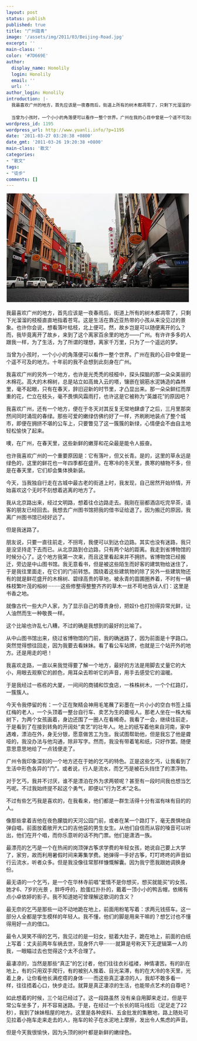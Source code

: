 ```yaml
---
layout: post
status: publish
published: true
title: "广州踏青"
image: '/assets/img/2011/03/Beijing-Road.jpg'
excerpt: ''
main-class: ''
color: '#7D669E'
author:
  display_name: Honolily
  login: Honolily
  email: ''
  url: ''
author_login: Honolily
introduction: |-
  我最喜欢广州的地方，首先应该是一夜春雨后，街道上所有的树木都凋零了，只剩下光溜溜的枝桠直直地指着苍穹。这是生活在靠近亚热带的小孩从来没见过的景象。也许你会说，想看落叶枯枝，北上便可。然，故乡岂是可以随便离开的么？而，我毕竟离开了故乡，来到了这个离家百余里的地方&mdash;&mdash;广州。有许许多多的人跟我一样，为了生活，为了所谓的理想，离家千万里，只为了一个遥远的梦。

  当曾为小孩时，一个小小的角落便可以看作一整个世界。广州在我的心目中曾是一个遥不可及的地方。十年前的我不会想到此刻身在广州。
wordpress_id: 1195
wordpress_url: http://www.yuanli.info/?p=1195
date: '2011-03-27 03:20:38 +0800'
date_gmt: '2011-03-26 19:20:38 +0800'
main-class: '散文'
categories:
- "散文"
tags:
- "徒步"
comments: []
---
```

![Beijing-Road](/assets/img/2011/03/Beijing-Road.jpg "Beijing-Road")

我最喜欢广州的地方，首先应该是一夜春雨后，街道上所有的树木都凋零了，只剩下光溜溜的枝桠直直地指着苍穹。这是生活在靠近亚热带的小孩从来没见过的景象。也许你会说，想看落叶枯枝，北上便可。然，故乡岂是可以随便离开的么？而，我毕竟离开了故乡，来到了这个离家百余里的地方&mdash;&mdash;广州。有许许多多的人跟我一样，为了生活，为了所谓的理想，离家千万里，只为了一个遥远的梦。

当曾为小孩时，一个小小的角落便可以看作一整个世界。广州在我的心目中曾是一个遥不可及的地方。十年前的我不会想到此刻身在广州。

我喜欢广州的另外一个地方，也许是光秃秃的枝桠中，探头探脑的那一朵朵美丽的木棉花。高大的木棉树，总是站立如高耸入云的塔，镶嵌在钢筋水泥铸造的森林里，毫不起眼，只有在春天，辞旧迎新的时节里，才凸显出来。那一朵朵鲜红而厚重的花，伫立在枝头，毫不畏惧风霜雨打，也许这是它被称为&ldquo;英雄花&rdquo;的原因吧？

我喜欢广州，还有一个地方，便在于冬天对其反复无常地肆虐了之后，三月里那突然间同时涌现的春绿。那些可爱的嫩绿仿佛约好了一样，齐刷刷地装点了整个城市，即便在拥挤不堪的公车上，只要瞥见了这一簇簇的新绿，心情便会不由自主地轻松愉快了起来。

噢，在广州，在春天里，这些新鲜的嫩芽和花朵最是能令人振奋。

也许我喜欢广州的一个重要原因是：它有落叶，但又长青。是的，这里的草永远是绿色的，这里的鲜花也一年四季都在盛开。在寒冷的冬天里，畏寒的植物不多，但是在春天里，它们却会集体换新装。

今天，当我独自行走在古城中最古老的街道上时，我发现，自己居然开始矫情，开始喜欢这个无时不刻想着逃离的地方了。

我从北京路出来，经过文明路，想着往仓边路走去。我刚在丽都酒店吃完早茶，请客的朋友已经回去。我想去广州图书馆把我的借书证给退了。因为搬迁的原因，我离广州图书馆已经好远了。

但是我迷路了。

朋友说，只要一直往前走，不拐弯，我便可以到达仓边路。其实也没有迷路，我只是没坚持走下去而已。从北京路到仓边路，只有两个站的距离。我走到省博物馆的时候分心了。这个地方我第一次来，而且这里看起来并不拥挤。省博物馆已经搬迁，旁边是中山图书馆。我无意看书，但是被这些陌生而好客的建筑物给迷住了，于是我往里面走，在它们的门前转悠。围绕着这些建筑物的除了另外一些建筑物还有的就是鲜花盛开的木棉树、碧绿高贵的草地，被永青的苗圃圈养着，不时有一辆株枝繁叶茂的榕树&middot;&middot;&middot;&middot;&middot;&middot;&middot;&middot;&middot;这些修整得整整齐齐的草木一丝不苟地告诉人们：这里是书香之地。

就像古代一些大户人家，为了显示自己的尊贵身份，把奴仆也打扮得异常光鲜，让人油然而生一种敬畏一样。

这个比喻也许乱七八糟，不过的确是我想到的最好的比喻了。

从中山图书馆出来，绕过省博物馆的门前，我的确迷路了，因为前面是十字路口。突然觉得想往回走，因为我要去看妹妹。看了看公车站牌，也就是三个站开外的地方。还是用走的吧！

我喜欢走路，一直以来我觉得要了解一个地方，最好的方法是用脚去丈量它的大小，用眼去观察它的颜色，用耳朵去聆听它的声音，用手去感受它的温暖。

于是我经过一栋栋的大厦，一间间的商铺和饮食店，一株株树木，一个个红路灯，一簇簇人。

今天令我停留的有：一个正在聚精会神用毛笔蘸了彩墨在一片小小的空白书签上描红梅的老人，一个头顶着一整台自行车、卖艺为生的聋哑人。那老人坐在一株大榕树下，为两个女孩画着，身边还围了一圈人在看稀奇。我看了一会，继续往前走，于是看到了在接到转角的开阔处&ldquo;卖艺&rdquo;的壮年人。地上的纸写着他来自河南，家中遇难，漂泊在外，身无分银，愿意做苦工为生。我试图帮助他，但是我忘了他是聋哑的，我没办法与他沟通，除非写字。然而，我没有带着笔和纸，只好作罢。随便意思意思地给了一点钱便走了。

广州令我印象深刻的一个地方还在于她的乞丐的特色。正是这些乞丐，让我看到了生活中形色各异的"门"。或者说，行人是流水，而乞丐是被石头挡住了的漂浮物。

对于乞丐，我并不讨厌，谁不是漂泊在外为求两顿呢？甚至有一段时间我也想当乞丐呢。不过我始终提不起这个勇气，即便以&rdquo;行为艺术&ldquo;之名。

不过有些乞丐我是喜欢的，在我看来，他们都是一群生活得十分有滋有味有目的的人。

像那些拿着吉他在夜色朦胧的天河公园门前，或者在某一个路灯下，毫无畏惧地自弹自唱，前面放着敞开大口的吉他袋的男生女生。从他们自信而从容的嗓音可以听出，他们在开个唱，而你乐意听的话不拘门票。他们是潇洒一族。

最漂亮的乞丐是一个在热闹的岗顶弹古筝求学费的年轻女孩，她说自己要上大学了，家穷，故而利用暑假时间来筹集学费。她弹得一手好古筝，叮叮咚咚的声音如行云流水，听者众多。但是我没像往常那样慷慨解囊。因为我宁愿我跟她调换身份。

最无语的一个乞丐，是一个在华林寺前唱&ldquo;爱情不是你想买，想买就能买&rdquo;的女孩，她才6、7岁的光景 ，胖呼呼的，脸蛋红扑扑的，戴着一顶小小的鸭舌帽，依稀有点小卓依婷的影子。我不知道她可曾理解这歌词的含义？

最无奈的乞丐是那些一动不动地跪在地上，前面用粉笔写着：求两元钱搭车。这一部分人全都是学生模样的年轻人。我不懂，他们的脚是用来干嘛的？想乞讨也不懂得用好一点的借口。

最令人哭笑不得的乞丐，我见过的是一妇女，挺着大肚子，跪在地上，前面的白纸上写着：丈夫前两年车祸去世，现身怀六甲&middot;&middot;&middot;&middot;&middot;&middot;&middot;&middot;就算是号称天下无逻辑第一人的我，一眼瞄过去也觉得这个太不合理了。

最凄凉的，当然是那些&ldquo;真正&rdquo;的乞讨者，他们往往衣衫褴褛，神情凄苦。有的趴在地上，有的只用双手爬行，有的被别人推着、目光呆滞，有的在大冷的冬天里，光着上身，让你看他长满疙瘩的身体&middot;&middot;&middot;&middot;&middot;&middot;&middot;而这些真正凄凉的人，我却不敢多看一样，往往捂着心口，快步走过。就算是真正凄凉的生活，也能带点艺术的自尊吧？

如此想着的时候，三个站已经过了。这一段路虽然 没有亲自用脚来走过，但是平常公车坐多了，并不容易迷路。于是，在经过一个长长的斑马线后（足足走了22秒），我到了妹妹租屋的地方。这里是各种皮料、五金批发的集散地，路上随处可见拉着小拖车走来走去的人，拖车的轮子在水泥地上摩擦，发出令人焦虑的声音。

但是今天我很愉快，因为头顶的树叶都是新鲜的嫩绿色。

